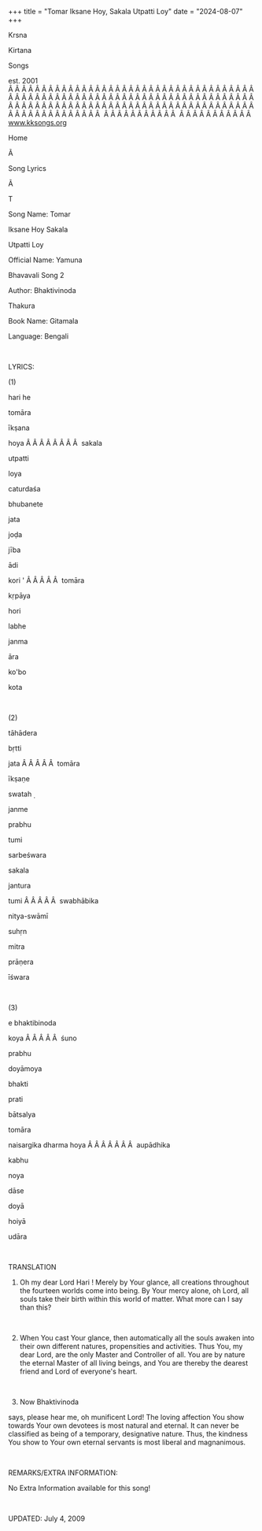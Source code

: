 +++ 
title = "Tomar Iksane Hoy, Sakala Utpatti Loy"
date = "2024-08-07"
+++

Krsna
 
Kirtana
 
Songs

est. 2001
Â Â Â Â Â Â Â Â Â Â Â Â Â Â Â Â Â Â Â Â Â Â Â Â Â Â Â Â Â Â Â Â Â Â Â Â Â Â Â Â Â Â Â Â Â Â Â Â Â Â Â Â Â Â Â Â Â Â Â Â Â Â Â Â Â Â Â Â Â Â Â Â Â Â Â Â Â Â Â Â Â Â Â Â Â Â Â Â Â Â Â Â Â Â Â Â Â Â Â Â Â Â Â Â Â Â Â Â Â Â Â Â Â Â Â Â Â Â Â Â Â Â Â Â Â  
Â Â Â Â Â Â Â Â Â Â Â  
Â Â Â Â Â Â Â Â Â Â Â  
www.kksongs.org








Home


Ã 
 
Song Lyrics
 
Ã 
 
T


Song Name: 
Tomar
 
Iksane
 Hoy 
Sakala
 
Utpatti
 Loy


Official Name: 
Yamuna
 
Bhavavali
 Song 2


Author: 
Bhaktivinoda
 
Thakura


Book Name: 
Gitamala


Language: 
Bengali


 


LYRICS:


(1)


hari
 he


tomāra
 
īkṣana
 
hoya
Â Â Â Â Â Â Â Â  
sakala
 
utpatti
 
loya


caturdaśa
 
bhubanete
 
jata


joḍa
 
jība
 
ādi
 
kori
'
Â Â Â Â Â  
tomāra
 
kṛpāya
 
hori


labhe
 
janma
 
āra
 
ko'bo
 
kota


 


(2)


tāhādera
 
bṛtti
 
jata
Â Â Â Â Â  
tomāra
 
īkṣaṇe


swatah
̣


janme
 
prabhu
 
tumi
 
sarbeśwara


sakala
 
jantura
 
tumi
Â Â Â Â Â  
swabhābika
 
nitya-swāmī


suhṛn
 
mitra
 
prāṇera


īśwara


 


(3)


e 
bhaktibinoda


koya
Â Â Â Â Â  
śuno
 
prabhu
 
doyāmoya


bhakti
 
prati
 
bātsalya


tomāra


naisargika
 dharma 
hoya
Â Â Â Â Â Â Â  
aupādhika


kabhu
 
noya


dāse
 
doyā
 
hoiyā
 
udāra


 


TRANSLATION


1) Oh my dear Lord 
Hari
! Merely by Your glance, all creations throughout the
fourteen worlds come into being. By Your mercy alone, oh Lord, all souls take
their birth within this world of matter. What more can I say than this?


 


2) When You cast Your
glance, then automatically all the souls awaken into their own different
natures, propensities and activities. Thus You, my dear Lord, are the only
Master and Controller of all. You are by nature the eternal Master of all
living beings, and You are thereby the dearest friend and Lord of everyone's
heart.


 


3) Now 
Bhaktivinoda

says, please hear me, oh munificent Lord! The loving affection You show towards
Your own devotees is most natural and eternal. It can never be classified as
being of a temporary, designative nature. Thus, the kindness You show to Your
own eternal servants is most liberal and magnanimous.


 


REMARKS/EXTRA INFORMATION:


No
Extra Information available for this song!


 


UPDATED:
 July 4, 2009